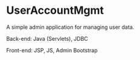 # UserAccountMgmt

A simple admin application for managing user data.

Back-end: Java (Servlets), JDBC 

Front-end: JSP, JS, Admin Bootstrap
